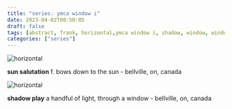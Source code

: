 ```yaml
---
title: "series: ymca window i"
date: 2023-04-02T08:50:05
draft: false
tags: [abstract, frank, horizontal,ymca window i, shadow, window, window light,bellville,on, canada,abstract, frank, horizontal,ymca window i, shadow, window, window light,bellville,on, canada]
categories: ["series"]
---
```

![horizontal](/p/sbr-20230402-1000354.jpg)
<!--more-->

**sun salutation** f. bows down to the sun - bellville, on, canada


![horizontal](/p/sbr-20230402-1000356.jpg)

**shadow play** a handful of light, through a window - bellville, on, canada

